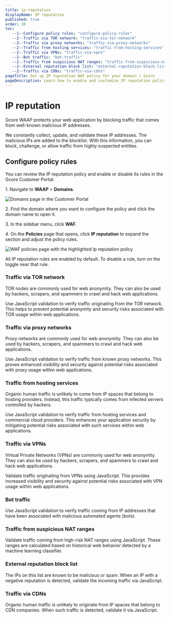 ```yaml
---
title: ip-reputation
displayName: IP reputation
published: true
order: 30
toc:
   --1--Configure policy rules: "configure-policy-rules"
   --2--Traffic via TOR network: "traffic-via-tor-network"
   --2--Traffic via proxy networks: "traffic-via-proxy-networks"
   --2--Traffic from hosting services: "traffic-from-hosting-services"
   --2--Traffic via VPNs: "traffic-via-vpns"
   --2--Bot traffic: "bot-traffic"
   --2--Traffic from suspicious NAT ranges: "traffic-from-suspicious-nat-ranges"
   --2--External reputation block list: "external-reputation-block-list"
   --2--Traffic via CDNs: "traffic-via-cdns"     
pageTitle: Set up IP reputation WAF policy for your domain | Gcore
pageDescription: Learn how to enable and customize IP reputation policy.
---
```

# IP reputation

Gcore WAAP protects your web application by blocking traffic that comes from well-known malicious IP addresses.  

We constantly collect, update, and validate these IP addresses. The malicious IPs are added to the blocklist. With this information, you can block, challenge, or allow traffic from highly suspected entities.  

## Configure policy rules 

You can review the IP reputation policy and enable or disable its rules in the Gcore Customer Portal: 

1\. Navigate to **WAAP** > **Domains**. 

<img src="https://assets.gcore.pro/docs/waap/waf-policies/ip-reputation/domains-page.png" alt="Domains page in the Customer Portal">

2\. Find the domain where you want to configure the policy and click the domain name to open it.  

3\. In the sidebar menu, click **WAF**. 

4\. On the **Policies** page that opens, click **IP reputation** to expand the section and adjust the policy rules. 

<img src="https://assets.gcore.pro/docs/waap/waf-policies/ip-reputation/ip-reputation.png" alt="WAF policies page with the highlighted Ip reputation policy">

<alert-element type="info" title="Info">

All IP reputation rules are enabled by default. To disable a rule, turn on the toggle near that rule. 

</alert-element>

### Traffic via TOR network 

TOR nodes are commonly used for web anonymity. They can also be used by hackers, scrapers, and spammers to crawl and hack web applications. 

Use JavaScript validation to verify traffic originating from the TOR network. This helps to prevent potential anonymity and security risks associated with TOR usage within web applications. 

### Traffic via proxy networks 

Proxy networks are commonly used for web anonymity. They can also be used by hackers, scrapers, and spammers to crawl and hack web applications. 

Use JavaScript validation to verify traffic from known proxy networks. This proves enhanced visibility and security against potential risks associated with proxy usage within web applications. 

### Traffic from hosting services 

Organic human traffic is unlikely to come from IP spaces that belong to hosting providers. Instead, this traffic typically comes from infected servers controlled by hackers. 

Use JavaScript validation to verify traffic from hosting services and commercial cloud providers. This enhances your application security by mitigating potential risks associated with such services within web applications. 

### Traffic via VPNs 

Virtual Private Networks (VPNs) are commonly used for web anonymity. They can also be used by hackers, scrapers, and spammers to crawl and hack web applications. 

Validate traffic originating from VPNs using JavaScript. This provides increased visibility and security against potential risks associated with VPN usage within web applications. 

### Bot traffic 

Use JavaScript validation to verify traffic coming from IP addresses that have been associated with malicious automated agents (bots). 

### Traffic from suspicious NAT ranges 

Validate traffic coming from high-risk NAT ranges using JavaScript. These ranges are calculated based on historical web behavior detected by a machine learning classifier. 

### External reputation block list 

The IPs on this list are known to be malicious or spam. When an IP with a negative reputation is detected, validate the incoming traffic via JavaScript. 

### Traffic via CDNs 

Organic human traffic is unlikely to originate from IP spaces that belong to CDN companies. When such traffic is detected, validate it via JavaScript. 